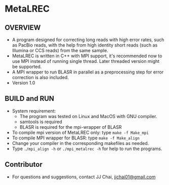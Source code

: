 # MetaLREC

## OVERVIEW
* A program designed for correcting long reads with high error rates, such as PacBio reads, with the help from high identity short reads (such as Illumina or CCS reads) from the same sample.
* MetaLREC is written in C++ with MPI support, it's recommended now to use MPI instead of running single thread. Later threaded version might be supported.
* A MPI wrapper to run BLASR in parallel as a preprocessing step for error correction is also included.
* Version 1.0

## BUILD and RUN
- System requirement: 
  - The program was tested on Linux and MacOS with GNU compiler.
  - samtools is required
  - BLASR is required for the mpi-wrapper of BLASR
- To compile mpi version of MetaLREC only:
	type `make -f Make_mpi`
- To compile MPI wrapper for BLASR:
	type `make -f Make_align`
- Change your compiler in the corresponding makefiles as needed.
- Type `./mpi_align -h` or `./mpi_metalrec -h` for help to run the programs.

## Contributor 
* For questions and suggestions, contact JJ Chai, jjchai01@gmail.com
